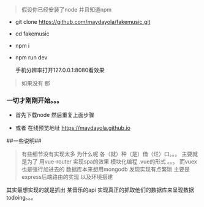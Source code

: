 
> 假设你已经安装了node 并且知道npm 


* git clone https://github.com/maydayola/fakemusic.git

* cd fakemusic

* npm i

* npm run dev

    手机分辨率打开127.0.0.1:8080看效果
> 如果没有 那
### 一切才刚刚开始。。。

* 首先下载node 
  然后重复上面步骤


* 或者 在线预览地址 https://maydayola.github.io



##一些说明##
> 有些细节没有实现太多  为什么呢 
 各（就）种（是）借（烂）口。。。
 主要就是为了
     用vue-router 实现spa的效果
     模块化编程 .vue的形式
     。。。
 而vuex也是强行加进去的
 数据库本来想用mongodb 发现实现有点繁琐
 主要是express后端路由的实现 以及环境搭建

 其实最想实现的就是抓出 某音乐的api 实现真正的抓取他们的数据库来呈现数据
 todoing。。。